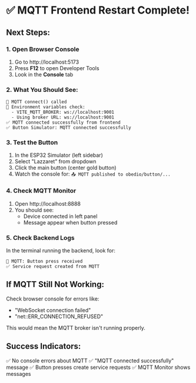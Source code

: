 # ✅ MQTT Frontend Restart Complete!

## Next Steps:

### 1. Open Browser Console
1. Go to http://localhost:5173
2. Press **F12** to open Developer Tools
3. Look in the **Console** tab

### 2. What You Should See:
```
🔧 MQTT connect() called
📍 Environment variables check:
  - VITE_MQTT_BROKER: ws://localhost:9001
  - Using broker URL: ws://localhost:9001
✅ MQTT connected successfully from frontend
✅ Button Simulator: MQTT connected successfully
```

### 3. Test the Button
1. In the ESP32 Simulator (left sidebar)
2. Select "Lazzaret" from dropdown
3. Click the main button (center gold button)
4. Watch the console for: `📤 MQTT published to obedio/button/...`

### 4. Check MQTT Monitor
1. Open http://localhost:8888 
2. You should see:
   - Device connected in left panel
   - Message appear when button pressed

### 5. Check Backend Logs
In the terminal running the backend, look for:
```
📨 MQTT: Button press received
✅ Service request created from MQTT
```

## If MQTT Still Not Working:

Check browser console for errors like:
- "WebSocket connection failed"
- "net::ERR_CONNECTION_REFUSED"

This would mean the MQTT broker isn't running properly.

## Success Indicators:
✅ No console errors about MQTT
✅ "MQTT connected successfully" message
✅ Button presses create service requests
✅ MQTT Monitor shows messages